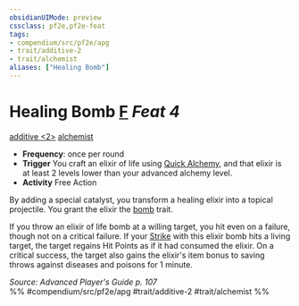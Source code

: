```yaml
---
obsidianUIMode: preview
cssclass: pf2e,pf2e-feat
tags:
- compendium/src/pf2e/apg
- trait/additive-2
- trait/alchemist
aliases: ["Healing Bomb"]
---
```

# Healing Bomb  [F](/rules/core-rulebook/chapter-9-playing-the-game.md#Actions "Free Action") *Feat 4*  
[additive <2>](/rules/traits/additive.md)  [alchemist](/rules/traits/alchemist.md)  

- **Frequency**: once per round
- **Trigger** You craft an elixir of life using [Quick Alchemy](/rules/actions/quick-alchemy.md), and that elixir is at least 2 levels lower than your advanced alchemy level.
- **Activity** Free Action

By adding a special catalyst, you transform a healing elixir into a topical projectile. You grant the elixir the [bomb](/rules/traits/bomb.md) trait.

If you throw an elixir of life bomb at a willing target, you hit even on a failure, though not on a critical failure. If your [Strike](/rules/actions/strike.md) with this elixir bomb hits a living target, the target regains Hit Points as if it had consumed the elixir. On a critical success, the target also gains the elixir's item bonus to saving throws against diseases and poisons for 1 minute.

*Source: Advanced Player's Guide p. 107*  
%% #compendium/src/pf2e/apg #trait/additive-2 #trait/alchemist %%